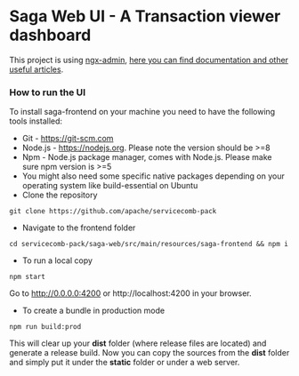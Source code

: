 # Saga Web UI -  A Transaction viewer dashboard
This project is using [ngx-admin](https://github.com/akveo/ngx-admin), [here you can find documentation and other useful articles](https://akveo.github.io/nebular/docs/getting-started/what-is-nebular).

### How to run the UI
To install saga-frontend on your machine you need to have the following tools installed:

- Git - https://git-scm.com
- Node.js - https://nodejs.org. Please note the version should be >=8
- Npm - Node.js package manager, comes with Node.js. Please make sure npm version is >=5
- You might also need some specific native packages depending on your operating system like build-essential on Ubuntu
- Clone the repository

```
git clone https://github.com/apache/servicecomb-pack
```  

- Navigate to the frontend folder  

```
cd servicecomb-pack/saga-web/src/main/resources/saga-frontend && npm i
```  
- To run a local copy
```
npm start  
```  
Go to http://0.0.0.0:4200 or http://localhost:4200 in your browser.  
- To create a bundle in production mode
```
npm run build:prod
```  
This will clear up your **dist** folder (where release files are located) and generate a release build. Now you can copy the sources from the **dist** folder and simply put it under the **static** folder or under a web server.

